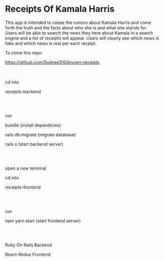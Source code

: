 <h1>Receipts Of Kamala Harris</h1>
This app is intended to cease the rumors about Kamala Harris and come forth the truth and the facts about who she is and what she stands for. Users will be able to search the news they here about Kamala in a search engine and a list of receipts will appear. Users will clearly see which news is fake and which news is real per each receipt. 

To clone this repo:

https://github.com/Sydnee510/known-receipts

<br><br>
cd into 

receipts-backend

<br><br>

run 

bundle (install dependicies)

rails db:migrate (migrate database)

rails s (start backend server)

<br><br>

open a new terminal

cd into 

receipts-frontend

<br><br>

run 

npm yarn start (start frontend server)

<br><br>

Ruby On Rails Backend

React-Redux Frontend 